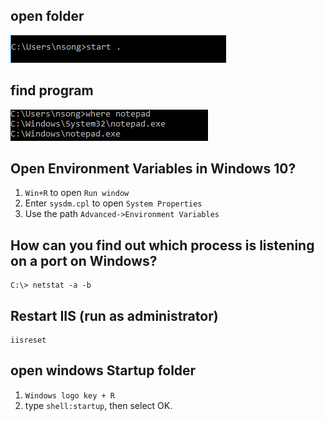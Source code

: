 ## open folder 

<img src="start.PNG">

## find program 

<img src="where.PNG">

## Open Environment Variables in Windows 10?
   
1. `Win+R` to open `Run window` 
2. Enter `sysdm.cpl` to open `System Properties`
3. Use the path `Advanced->Environment Variables`    

## How can you find out which process is listening on a port on Windows?

	C:\> netstat -a -b

## Restart IIS (run as administrator)

	iisreset 

## open windows Startup folder 

1. `Windows logo key + R`
2. type `shell:startup`, then select OK.